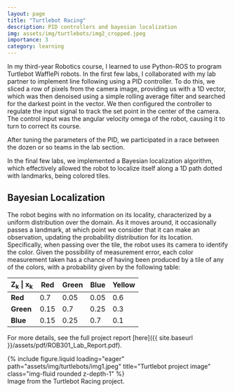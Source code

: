 ```yaml
---
layout: page
title: "Turtlebot Racing"
description: PID controllers and bayesian localization
img: assets/img/turtlebots/img2_cropped.jpeg
importance: 3
category: learning
---
```


In my third-year Robotics course, I learned to use Python-ROS to program Turtlebot WafflePi robots. In the first few labs, I collaborated with my lab partner to implement line following using a PID controller. To do this, we sliced a row of pixels from the camera image, providing us with a 1D vector, which was then denoised using a simple rolling average filter and searched for the darkest point in the vector. We then configured the controller to regulate the input signal to track the set point in the center of the camera. The control input was the angular velocity omega of the robot, causing it to turn to correct its course.

After tuning the parameters of the PID, we participated in a race between the dozen or so teams in the lab section.

In the final few labs, we implemented a Bayesian localization algorithm, which effectively allowed the robot to localize itself along a 1D path dotted with landmarks, being colored tiles.

## Bayesian Localization

The robot begins with no information on its locality, characterized by a uniform distribution over the domain. As it moves around, it occasionally passes a landmark, at which point we consider that it can make an observation, updating the probability distribution for its location. Specifically, when passing over the tile, the robot uses its camera to identify the color. Given the possibility of measurement error, each color measurement taken has a chance of having been produced by a tile of any of the colors, with a probability given by the following table:

| Z<sub>k</sub> \| x<sub>k</sub> | Red  | Green | Blue | Yellow |
| ------------------------------ | ---- | ----- | ---- | ------ |
| **Red**                        | 0.7  | 0.05  | 0.05 | 0.6    |
| **Green**                      | 0.15 | 0.7   | 0.25 | 0.3    |
| **Blue**                       | 0.15 | 0.25  | 0.7  | 0.1    |

For more details, see the full project report [here]({{ site.baseurl }}/assets/pdf/ROB301_Lab_Report.pdf).

<div class="row">
    <div class="col-sm mt-3 mt-md-0">
        {% include figure.liquid loading="eager" path="assets/img/turtlebots/img1.jpeg" title="Turtlebot project image" class="img-fluid rounded z-depth-1" %}
    </div>
</div>
<div class="caption">
    Image from the Turtlebot Racing project.
</div>
